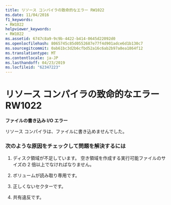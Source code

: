 ```yaml
---
title: リソース コンパイラの致命的なエラー RW1022
ms.date: 11/04/2016
f1_keywords:
- RW1022
helpviewer_keywords:
- RW1022
ms.assetid: 6747c8a9-9c9b-4422-b414-0645d22092d0
ms.openlocfilehash: 8065745c85d0552687e77f4d901adce6d1b130c7
ms.sourcegitcommit: 0ab61bc3d2b6cfbd52a16c6ab2b97a8ea1864f12
ms.translationtype: MT
ms.contentlocale: ja-JP
ms.lasthandoff: 04/23/2019
ms.locfileid: "62347223"
---
```

# <a name="resource-compiler-fatal-error-rw1022"></a>リソース コンパイラの致命的なエラー RW1022

**ファイルの書き込み I/O エラー**

リソース コンパイラは、ファイルに書き込めませんでした。

### <a name="to-fix-by-checking-the-following-possible-causes"></a>次のような原因をチェックして問題を解決するには

1. ディスク領域が不足しています。 空き領域を作成する実行可能ファイルのサイズの 2 倍以上でなければなりません。

1. ボリュームが読み取り専用です。

1. 正しくないセクターです。

1. 共有違反です。